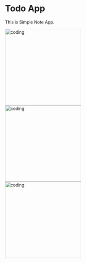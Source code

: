 # Todo App
This is Simple Note App.

<img align="left" alt="coding" width="250" src="https://user-images.githubusercontent.com/56032040/194123551-38ab03b5-1915-4e48-b0d0-83ca3f847bf2.jpg">
<img align="left" alt="coding" width="250" src="https://user-images.githubusercontent.com/56032040/194123569-7eaa0413-fd57-4274-af92-b762f1681e23.jpg">
<img align="left" alt="coding" width="250"src="https://user-images.githubusercontent.com/56032040/194123580-cde35219-790f-4424-a47a-cd7a280bef6f.jpg">


